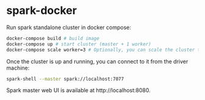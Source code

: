 # spark-docker

Run spark standalone cluster in docker compose:

```bash
docker-compose build # build image
docker-compose up # start cluster (master + 1 worker)
docker-compose scale worker=3 # Optionally, you can scale the cluster to up to N workers
```

Once the cluster is up and running, you can connect to it from the driver machine:

```bash
spark-shell --master spark://localhost:7077
```

Spark master web UI is available at http://localhost:8080.
